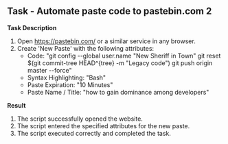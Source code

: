 ## Task - Automate paste code to pastebin.com 2

**Task Description**
1. Open https://pastebin.com/ or a similar service in any browser.
2. Create 'New Paste' with the following attributes: 
   - Code: "git config --global user.name  "New Sheriff in Town"
            git reset $(git commit-tree HEAD^{tree} -m "Legacy code")
            git push origin master --force"
   - Syntax Highlighting: "Bash"
   - Paste Expiration: "10 Minutes"
   - Paste Name / Title: "how to gain dominance among developers"

**Result**
1. The script successfully opened the website.
2. The script entered the specified attributes for the new paste.
3. The script executed correctly and completed the task.


